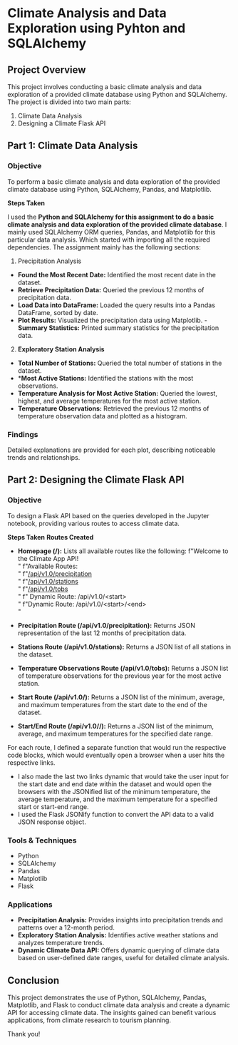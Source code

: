 # Climate Analysis and Data Exploration using Pyhton and SQLAlchemy

## Project Overview
This project involves conducting a basic climate analysis and data exploration of a provided climate database using Python and SQLAlchemy. The project is divided into two main parts:

1. Climate Data Analysis
2. Designing a Climate Flask API

## Part 1: Climate Data Analysis

### Objective
To perform a basic climate analysis and data exploration of the provided climate database using Python, SQLAlchemy, Pandas, and Matplotlib.

**Steps Taken**

I used the **Python and SQLAlchemy for this assignment to do a basic climate analysis and data exploration of the provided climate database**. I mainly used SQLAlchemy ORM queries, Pandas, and Matplotlib for this particular data analysis. Which started with importing all the required dependencies. The assignment mainly has the following sections:

1. Precipitation Analysis
- **Found the Most Recent Date:** Identified the most recent date in the dataset.
- **Retrieve Precipitation Data:** Queried the previous 12 months of precipitation data.
- **Load Data into DataFrame:** Loaded the query results into a Pandas DataFrame, sorted by date.
- **Plot Results:** Visualized the precipitation data using Matplotlib.
-**Summary Statistics:** Printed summary statistics for the precipitation data.

2. **Exploratory Station Analysis**
- **Total Number of Stations:** Queried the total number of stations in the dataset.
- ***Most Active Stations:** Identified the stations with the most observations.
- **Temperature Analysis for Most Active Station:** Queried the lowest, highest, and average temperatures for the most active station.
- **Temperature Observations:** Retrieved the previous 12 months of temperature observation data and plotted as a histogram.

### Findings
Detailed explanations are provided for each plot, describing noticeable trends and relationships.

## Part 2: Designing the Climate Flask API

### Objective
To design a Flask API based on the queries developed in the Jupyter notebook, providing various routes to access climate data.

**Steps Taken**
**Routes Created**
- **Homepage (/):** Lists all available routes like the following:
        f"Welcome to the Climate App API!<br/>"
        f"Available Routes:<br/>"
        f"<a href='/api/v1.0/precipitation'>/api/v1.0/precipitation</a><br/>"
        f"<a href='/api/v1.0/stations'>/api/v1.0/stations</a><br/>"
        f"<a href='/api/v1.0/tobs'>/api/v1.0/tobs</a><br/>"
        f" Dynamic Route: /api/v1.0/&lt;start&gt;<br/>"
        f"Dynamic Route: /api/v1.0/&lt;start&gt;/&lt;end&gt;<br/>"

- **Precipitation Route (/api/v1.0/precipitation):** Returns JSON representation of the last 12 months of precipitation data.
- **Stations Route (/api/v1.0/stations):** Returns a JSON list of all stations in the dataset.
- **Temperature Observations Route (/api/v1.0/tobs):** Returns a JSON list of temperature observations for the previous year for the most active station.
- **Start Route (/api/v1.0/<start>):** Returns a JSON list of the minimum, average, and maximum temperatures from the start date to the end of the dataset.
- **Start/End Route (/api/v1.0/<start>/<end>):** Returns a JSON list of the minimum, average, and maximum temperatures for the specified date range.

For each route, I defined a separate function that would run the respective code blocks, which would eventually open a browser when a user hits the respective links. 
- I also made the last two links dynamic that would take the user input for the start date and end date within the dataset and would open the browsers with the JSONified list of the minimum temperature, the average temperature, and the maximum temperature for a specified start or start-end range.
- I used the Flask JSONify function to convert the API data to a valid JSON response object.

### Tools & Techniques

- Python
- SQLAlchemy
- Pandas
- Matplotlib
- Flask

### Applications

- **Precipitation Analysis:** Provides insights into precipitation trends and patterns over a 12-month period.
- **Exploratory Station Analysis:** Identifies active weather stations and analyzes temperature trends.
- **Dynamic Climate Data API:** Offers dynamic querying of climate data based on user-defined date ranges, useful for detailed climate analysis.

## Conclusion
This project demonstrates the use of Python, SQLAlchemy, Pandas, Matplotlib, and Flask to conduct climate data analysis and create a dynamic API for accessing climate data. The insights gained can benefit various applications, from climate research to tourism planning.


Thank you!
